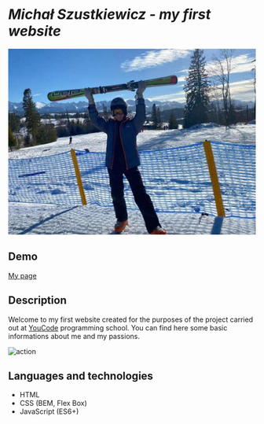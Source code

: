 # *Michał Szustkiewicz - my first website*

![Michał](images/Michal.jpg)

## Demo

[My page](https://michalszustkiewicz.github.io/homepage/)

## Description

Welcome to my first website created for the purposes of the project carried out at [YouCode](https:/youcode.pl/) programming school. You can find here some basic informations about me and my passions.

![action](images/homepage.gif)

## Languages and technologies

- HTML
- CSS (BEM, Flex Box)
- JavaScript (ES6+)
